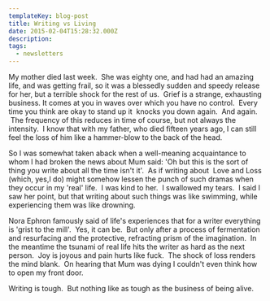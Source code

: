```yaml
---
templateKey: blog-post
title: Writing vs Living
date: 2015-02-04T15:28:32.000Z
description: 
tags: 
  - newsletters
---
```


My mother died last week.  She was eighty one, and had had an amazing life, and was getting frail, so it was a blessedly sudden and speedy release for her, but a terrible shock for the rest of us.  Grief is a strange, exhausting business. It comes at you in waves over which you have no control.  Every time you think are okay to stand up it  knocks you down again.  And again.  The frequency of this reduces in time of course, but not always the intensity.  I know that with my father, who died fifteen years ago, I can still feel the loss of him like a hammer-blow to the back of the head.

So I was somewhat taken aback when a well-meaning acquaintance to whom I had broken the news about Mum said: 'Oh but this is the sort of thing you write about all the time isn't it'.  As if writing about  Love and Loss (which, yes,I do) might somehow lessen the punch of such dramas when they occur in my 'real' life.  I was kind to her.  I swallowed my tears.  I said I saw her point, but that writing about such things was like swimming, while experiencing them was like drowning.

Nora Ephron famously said of life's experiences that for a writer everything is 'grist to the mill'.  Yes, it can be.  But only after a process of fermentation and resurfacing and the protective, refracting prism of the imagination.  In the meantime the tsunami of real life hits the writer as hard as the next person.  Joy is joyous and pain hurts like fuck.  The shock of loss renders the mind blank.  On hearing that Mum was dying I couldn't even think how to open my front door.

Writing is tough.  But nothing like as tough as the business of being alive.

&nbsp;
